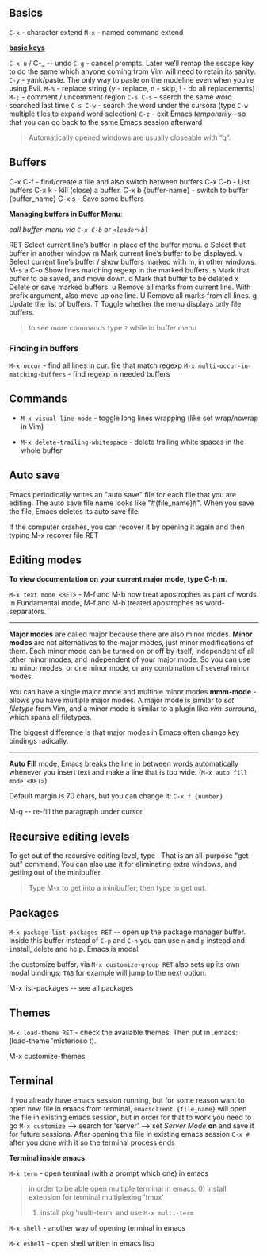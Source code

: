 ## Basics

`C-x` - character extend
`M-x` - named command extend

**[basic keys](http://ergoemacs.org/emacs/emacs_keys_basics.html)**

`C-x-u` / C-_ -- undo
`C-g` - cancel prompts. Later we’ll remap the escape key to do the same which anyone coming from Vim will need to retain its sanity.
`C-y` - yank/paste. The only way to paste on the modeline even when you’re using Evil.
`M-%` - replace string (y - replace, n - skip, ! - do all replacements)
`M-;` - comment / uncomment region
`C-s C-s` - saerch the same word searched last time
`C-s C-w` - search the word under the cursora (type `C-w` multiple tiles to expand word selection)
`C-z` - exit Emacs *temporarily*--so that you can go back to the same Emacs session afterward

> Automatically opened windows are usually closeable with “q”.


## Buffers

C-x C-f - find/create a file and also switch between buffers
C-x C-b - List buffers
C-x k - kill (close) a buffer.
C-x b {buffer-name} - switch to buffer {buffer_name}
C-x s - Save some buffers

**Managing buffers in Buffer Menu**:

_call buffer-menu via `C-x C-b` or `<leader>bl`_

RET  Select current line’s buffer in place of the buffer menu.
o    Select that buffer in another window
m    Mark current line’s buffer to be displayed.
v    Select current line’s buffer / show buffers marked with m, in other windows.
M-s a C-o    Show lines matching regexp in the marked buffers.
s    Mark that buffer to be saved, and move down.
d    Mark that buffer to be deleted
x    Delete or save marked buffers.
u    Remove all marks from current line. With prefix argument, also move up one line.
U    Remove all marks from all lines.
g    Update the list of buffers.
T    Toggle whether the menu displays only file buffers.

> to see more commands type `?` while in buffer menu


### Finding in buffers

`M-x occur` - find all lines in cur. file that match regexp
`M-x multi-occur-in-matching-buffers` - find regexp in needed buffers



## Commands

- `M-x visual-line-mode` - toggle long lines wrapping (like set wrap/nowrap in Vim)

- `M-x delete-trailing-whitespace` - delete trailing white spaces in the whole buffer





## Auto save

Emacs periodically writes an "auto save" file for each file that
you are editing. The auto save file name looks like "#{file_name}#". 
When you save the file, Emacs deletes its auto save file.

If the computer crashes, you can recover it by opening it again and then typing
M-x recover file RET


## Editing modes

**To view documentation on your current major mode, type C-h m.**

`M-x text mode <RET>` - M-f and M-b now treat apostrophes as part of
words. In Fundamental mode, M-f and M-b treated apostrophes as
word-separators.

---------

**Major modes** are called major because there are also minor modes.
**Minor modes** are not alternatives to the major modes, just minor
modifications of them.  Each minor mode can be turned on or off by
itself, independent of all other minor modes, and independent of your
major mode.  So you can use no minor modes, or one minor mode, or any
combination of several minor modes.

You can have a single major mode and multiple minor modes
**mmm-mode** - allows you have multiple major modes.
A major mode is similar to _set filetype_ from Vim, and a minor mode
is similar to a plugin like _vim-surround_, which spans all
filetypes.

The biggest difference is that major modes in Emacs often change key
bindings radically.

---------

**Auto Fill** mode, Emacs breaks the line in between words automatically
whenever you insert text and make a line that is too wide. (`M-x auto fill mode <RET>`)

Default margin is 70 chars, but you can change it: `C-x f {number}`

M-q -- re-fill the paragraph under cursor


## Recursive editing levels

To get out of the recursive editing level, type <ESC> <ESC> <ESC>.
That is an all-purpose "get out" command.  You can also use it for
eliminating extra windows, and getting out of the minibuffer.

> Type M-x to get into a minibuffer; then type <ESC> <ESC> <ESC> to get out.


## Packages

`M-x package-list-packages RET` -- open up the package manager
buffer. Inside this buffer instead of `C-p` and `C-n` you can use `n`
and `p` instead and `i`nstall, `d`elete and `h`elp. Emacs is modal.

the customize buffer, via `M-x customize-group RET` also sets up its
own modal bindings; `TAB` for example will jump to the next option.

M-x list-packages -- see all packages


## Themes

`M-x load-theme RET` - check the available themes. Then put in .emacs:
(load-theme 'misterioso t).

M-x customize-themes



## Terminal

if you already have emacs session running, but for some reason want to
open new file in emacs from terminal, `emacsclient {file_name}` will
open the file in existing emacs session, but in order for that to work
you need to go `M-x customize` --> search for 'server' --> set _Server
Mode_ **on** and save it for future sessions. After opening this file
in existing emacs session `C-x #` after you done with it so the
terminal process ends

**Terminal inside emacs**:

`M-x term` - open terminal (with a prompt which one) in emacs

> in order to be able open multiple terminal in emacs:
> 0) install extension for terminal multiplexing 'tmux'
> 1) install pkg 'multi-term' and use `M-x multi-term`

`M-x shell` - another way of opening terminal in emacs

`M-x eshell` - open shell written in emacs lisp

